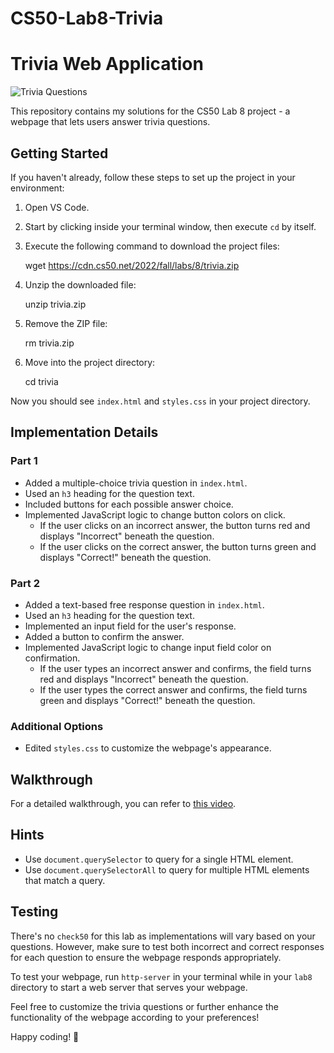 # CS50-Lab8-Trivia
Trivia Web Application
======================

![Trivia Questions](screenshot.png)

This repository contains my solutions for the CS50 Lab 8 project - a webpage that lets users answer trivia questions.

Getting Started
---------------

If you haven't already, follow these steps to set up the project in your environment:

1.  Open VS Code.
2.  Start by clicking inside your terminal window, then execute `cd` by itself.
3.  Execute the following command to download the project files:

    wget https://cdn.cs50.net/2022/fall/labs/8/trivia.zip
    

4.  Unzip the downloaded file:

    unzip trivia.zip
    

5.  Remove the ZIP file:

    rm trivia.zip
    

6.  Move into the project directory:

    cd trivia
    

Now you should see `index.html` and `styles.css` in your project directory.

Implementation Details
----------------------

### Part 1

*   Added a multiple-choice trivia question in `index.html`.
*   Used an `h3` heading for the question text.
*   Included buttons for each possible answer choice.
*   Implemented JavaScript logic to change button colors on click.
    *   If the user clicks on an incorrect answer, the button turns red and displays "Incorrect" beneath the question.
    *   If the user clicks on the correct answer, the button turns green and displays "Correct!" beneath the question.

### Part 2

*   Added a text-based free response question in `index.html`.
*   Used an `h3` heading for the question text.
*   Implemented an input field for the user's response.
*   Added a button to confirm the answer.
*   Implemented JavaScript logic to change input field color on confirmation.
    *   If the user types an incorrect answer and confirms, the field turns red and displays "Incorrect" beneath the question.
    *   If the user types the correct answer and confirms, the field turns green and displays "Correct!" beneath the question.

### Additional Options

*   Edited `styles.css` to customize the webpage's appearance.

Walkthrough
-----------

For a detailed walkthrough, you can refer to [this video](https://cs50.harvard.edu/x/2021/labs/8/).

Hints
-----

*   Use `document.querySelector` to query for a single HTML element.
*   Use `document.querySelectorAll` to query for multiple HTML elements that match a query.

Testing
-------

There's no `check50` for this lab as implementations will vary based on your questions. However, make sure to test both incorrect and correct responses for each question to ensure the webpage responds appropriately.

To test your webpage, run `http-server` in your terminal while in your `lab8` directory to start a web server that serves your webpage.

Feel free to customize the trivia questions or further enhance the functionality of the webpage according to your preferences!

Happy coding! 🚀
